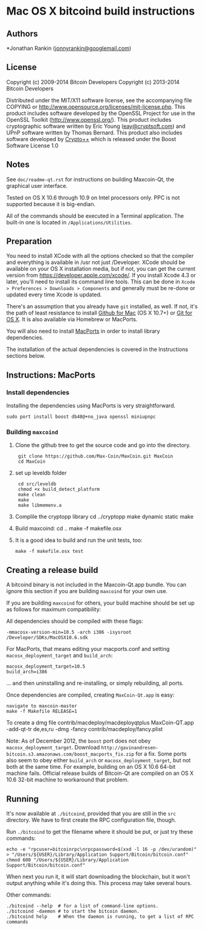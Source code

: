 Mac OS X bitcoind build instructions
====================================

Authors
-------

*Jonathan Rankin (jonnyrankin@googlemail.com)

License
-------

Copyright (c) 2009-2014 Bitcoin Developers
Copyright (c) 2013-2014 Bitcoin Developers

Distributed under the MIT/X11 software license, see the accompanying
file COPYING or http://www.opensource.org/licenses/mit-license.php.
This product includes software developed by the OpenSSL Project for use in
the OpenSSL Toolkit (http://www.openssl.org/).
This product includes cryptographic software written by
Eric Young (eay@cryptsoft.com) and UPnP software written by Thomas Bernard.
This product also includes software developed by [Crypto++](http://www.cryptopp.com/) which is released under the Boost Software License 1.0

Notes
-----

See `doc/readme-qt.rst` for instructions on building Maxcoin-Qt, the
graphical user interface.

Tested on OS X 10.6 through 10.9 on Intel processors only. PPC is not
supported because it is big-endian.

All of the commands should be executed in a Terminal application. The
built-in one is located in `/Applications/Utilities`.

Preparation
-----------

You need to install XCode with all the options checked so that the compiler
and everything is available in /usr not just /Developer. XCode should be
available on your OS X installation media, but if not, you can get the
current version from https://developer.apple.com/xcode/. If you install
Xcode 4.3 or later, you'll need to install its command line tools. This can
be done in `Xcode > Preferences > Downloads > Components` and generally must
be re-done or updated every time Xcode is updated.

There's an assumption that you already have `git` installed, as well. If
not, it's the path of least resistance to install [Github for Mac](https://mac.github.com/)
(OS X 10.7+) or
[Git for OS X](https://code.google.com/p/git-osx-installer/). It is also
available via Homebrew or MacPorts.

You will also need to install [MacPorts](https://www.macports.org/) in order to install library
dependencies. 


The installation of the actual dependencies is covered in the Instructions
sections below.

Instructions: MacPorts
----------------------

### Install dependencies

Installing the dependencies using MacPorts is very straightforward.

    sudo port install boost db48@+no_java openssl miniupnpc

### Building `maxcoind`

1. Clone the github tree to get the source code and go into the directory.

        git clone https://github.com/Max-Coin/MaxCoin.git MaxCoin
        cd MaxCoin

2. set up leveldb folder

        cd src/leveldb
        chmod +x build_detect_platform
        make clean
        make
        make libmemenv.a

2. Complile the cryptopp library
        cd ../cryptopp
        make dynamic static
        make

2.  Build maxcoind:
        cd ..
        make -f makefile.osx

3.  It is a good idea to build and run the unit tests, too:

        make -f makefile.osx test


Creating a release build
------------------------

A bitcoind binary is not included in the Maxcoin-Qt.app bundle. You can ignore
this section if you are building `maxcoind` for your own use.

If you are building `maxcoind` for others, your build machine should be set up
as follows for maximum compatibility:

All dependencies should be compiled with these flags:

    -mmacosx-version-min=10.5 -arch i386 -isysroot /Developer/SDKs/MacOSX10.6.sdk

For MacPorts, that means editing your macports.conf and setting
`macosx_deployment_target` and `build_arch`:

    macosx_deployment_target=10.5
    build_arch=i386

... and then uninstalling and re-installing, or simply rebuilding, all ports.


Once dependencies are compiled, creating `MaxCoin-Qt.app` is easy:

    navigate to maxcoin-master
    make -f Makefile RELEASE=1

To create a dmg file
     contrib/macdeploy/macdeployqtplus MaxCoin-QT.app -add-qt-tr de,es,ru -dmg -fancy contrib/macdeploy/fancy.plist



Note: 
As of December 2012, the `boost` port does not obey `macosx_deployment_target`.
Download `http://gavinandresen-bitcoin.s3.amazonaws.com/boost_macports_fix.zip`
for a fix. Some ports also seem to obey either `build_arch` or
`macosx_deployment_target`, but not both at the same time. For example, building
on an OS X 10.6 64-bit machine fails. Official release builds of Bitcoin-Qt are
compiled on an OS X 10.6 32-bit machine to workaround that problem.

Running
-------

It's now available at `./bitcoind`, provided that you are still in the `src`
directory. We have to first create the RPC configuration file, though.

Run `./bitcoind` to get the filename where it should be put, or just try these
commands:

    echo -e "rpcuser=bitcoinrpc\nrpcpassword=$(xxd -l 16 -p /dev/urandom)" > "/Users/${USER}/Library/Application Support/Bitcoin/bitcoin.conf"
    chmod 600 "/Users/${USER}/Library/Application Support/Bitcoin/bitcoin.conf"

When next you run it, it will start downloading the blockchain, but it won't
output anything while it's doing this. This process may take several hours.

Other commands:

    ./bitcoind --help  # for a list of command-line options.
    ./bitcoind -daemon # to start the bitcoin daemon.
    ./bitcoind help    # When the daemon is running, to get a list of RPC commands
